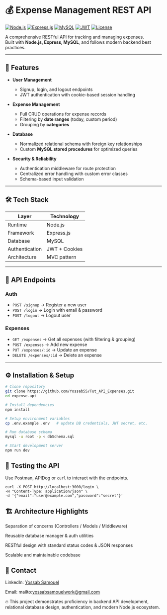 # 💰 Expense Management REST API

[![Node.js](https://img.shields.io/badge/Node.js-18.x-green?logo=node.js&logoColor=white)](https://nodejs.org/)
[![Express.js](https://img.shields.io/badge/Express.js-4.x-lightgrey?logo=express&logoColor=white)](https://expressjs.com/)
[![MySQL](https://img.shields.io/badge/MySQL-8.x-blue?logo=mysql&logoColor=white)](https://www.mysql.com/)
[![JWT](https://img.shields.io/badge/JWT-Authentication-orange?logo=jsonwebtokens&logoColor=white)](https://jwt.io/)
[![License](https://img.shields.io/badge/License-MIT-brightgreen)](LICENSE)

A comprehensive RESTful API for tracking and managing expenses.  
Built with **Node.js, Express, MySQL**, and follows modern backend best practices.

---

## 🚀 Features

- **User Management**

  - Signup, login, and logout endpoints
  - JWT authentication with cookie-based session handling

- **Expense Management**

  - Full CRUD operations for expense records
  - Filtering by **date ranges** (today, custom period)
  - Grouping by **categories**

- **Database**

  - Normalized relational schema with foreign key relationships
  - Custom **MySQL stored procedures** for optimized queries

- **Security & Reliability**
  - Authentication middleware for route protection
  - Centralized error handling with custom error classes
  - Schema-based input validation

---

## 🛠️ Tech Stack

| Layer          | Technology    |
| -------------- | ------------- |
| Runtime        | Node.js       |
| Framework      | Express.js    |
| Database       | MySQL         |
| Authentication | JWT + Cookies |
| Architecture   | MVC pattern   |

---

## 🔑 API Endpoints

### Auth

- `POST /signup` → Register a new user
- `POST /login` → Login with email & password
- `POST /logout` → Logout user

### Expenses

- `GET /expenses` → Get all expenses (with filtering & grouping)
- `POST /expenses` → Add new expense
- `PUT /expenses/:id` → Update an expense
- `DELETE /expenses/:id` → Delete an expense

---

## ⚙️ Installation & Setup

```bash
# Clone repository
git clone https://github.com/Yossab55/Tut_API_Expenses.git
cd expense-api

# Install dependencies
npm install

# Setup environment variables
cp .env.example .env   # update DB credentials, JWT secret, etc.

# Run database schema
mysql -u root -p < dbSchema.sql

# Start development server
npm run dev
```

## 🧪 Testing the API

Use Postman, APIDog or `curl` to interact with the endpoints.

```batch
curl -X POST http://localhost:3000/login \
-H "Content-Type: application/json" \
-d '{"email":"user@example.com","password":"secret"}'
```

## 🏗️ Architecture Highlights

Separation of concerns (Controllers / Models / Middleware)

Reusable database manager & auth utilities

RESTful design with standard status codes & JSON responses

Scalable and maintainable codebase

## 📧 Contact

LinkedIn: [Yossab Samouel](https://www.linkedin.com/in/yossab-samouel5/)

Email: mailto:yossabsamouelwork@gmail.com

🔥 This project demonstrates proficiency in backend API development, relational database design, authentication, and modern Node.js ecosystem.
